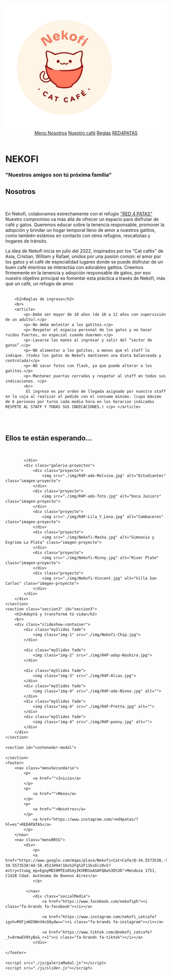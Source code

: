 <!DOCTYPE html>
<html lang="en">

<head>
    <meta charset="UTF-8">
    <meta name="viewport" content="width=device-width, initial-scale=1.0">
    <title>Trabajo Práctico Final-Rosario Elizabeth Ramos Lencina</title>
    <link rel="stylesheet" href="./css/style.css">
    <link rel="preconnect" href="https://fonts.googleapis.com">
    <link rel="preconnect" href="https://fonts.gstatic.com" crossorigin>
    <link
        href="https://fonts.googleapis.com/css2?family=Bebas+Neue&family=Montserrat:ital,wght@0,400;0,500;0,600;1,400;1,500;1,600&family=Nunito+Sans:ital,opsz,wght@0,6..12,200;0,6..12,300;0,6..12,400;0,6..12,500;0,6..12,600;0,6..12,700;0,6..12,800;0,6..12,900;0,6..12,1000;1,6..12,200;1,6..12,300;1,6..12,400;1,6..12,500;1,6..12,600;1,6..12,700;1,6..12,800;1,6..12,900;1,6..12,1000&family=Roboto:ital,wght@0,100;0,300;0,400;0,500;0,700;0,900;1,100;1,300;1,400;1,500;1,700;1,900&display=swap"
        rel="stylesheet">
    <script src="https://kit.fontawesome.com/31ff4c85db.js" crossorigin="anonymous"></script>
</head>

<body>
    <header>
            <img src="./Img/Nekofi-logo.png" alt="">
        <nav class="navBar">
            <a href="https://menu.fu.do/nekoficatcaf%C3%A9/qr-menu">Menú </a>
            <a href="#seccion1">Nosotros</a>
            <a href="https://www.google.com/maps/place/Nekofi+Cat+Cafe/@-34.5573538,-58.4513494,17z/data=!3m1!4b1!4m6!3m5!1s0x95bcb52ed221ad7f:0x8527ec26f3d1d996!8m2!3d-34.5573538!4d-58.4513494!16s%2Fg%2F11ksblz0v5?entry=ttu&g_ep=EgoyMDI0MTExOS4yIKXMDSoASAFQAw%3D%3D">Nuestro café</a>
            <a href="#seccion2">Reglas</a>
            <a href="https://www.instagram.com/red4patas/?hl=es">RED4PATAS</a>
        </nav>
    </header>
    <main class="principal" id="principal">
        <h1>NEKOFI</h1>
        <h3>"Nuestros amigos son tú próxima familia"</h3>
    </main>
    <section class="seccion1" id="seccion1">
        <h2>Nosotros</h2>
        <br>
        <article>
             <p>En Nekofi, colaboramos estrechamente con el refugio
                <a href="https://www.instagram.com/red4patas/?hl=es">"RED 4 PATAS" </a>
                Nuestro compromiso va más allá de ofrecer un espacio para disfrutar de café y gatos. Queremos educar sobre la tenencia responsable, promover la adopción y brindar un hogar temporal lleno de amor a nuestros gatitos, como también estámos en contacto con otros refugios, rescatistas y hogares de tránsito.</p>
                La idea de Nekofi inicia en julio del 2022, inspirados por los "Cat cafés" de  Asia, Cristian, William y Rafael, unidos por una pasión común: el amor por los gatos y el café de especialidad
                lugares donde se puede disfrutar de un buen café mientras se interactúa con adorables gatitos.
                Creemos firmemente en la tenencia y adopción responsable de gatos, por eso nuestro objetivo principal es fomentar esta práctica a través de Nekofi, más que un café, un refugio de amor.
        </article>
        <br>
    </section>
    <section class="seccion2" id="seccion2">
    
        <h2>Reglas de ingreso</h2>
        <br>
        <article>
            <p>-Debe ser mayor de 10 años (de 10 a 12 años con supervisión de un adulto).</p>
            <p>-No debe molestar a los gatitos.</p>        
            <p>-Respetar el espacio personal de los gatos y no hacer ruidos fuertes, en especial cuando duermen.</p>
            <p>-Lavarse las manos al ingresar y salir del “sector de gatos”.</p>             
            <p>-NO alimentar a los gatitos, a menos que el staff lo indique. (todos los gatos de Nekofi mantienen una dieta balanceada y controlada)</p>
            <p>-NO sacar fotos con flash, ya que puede alterar a los gatitos.</p>             
            <p>-Mantener puertas cerradas y respetar al staff en todas sus indicaciones. </p>
            <br>
             El ingreso es por orden de llegada asignado por nuestro staff en la caja al realizar el pedido con el consumo mínimo. (cupo máximo de 6 personas por turno cada media hora en los horarios indicados RESPETE AL STAFF Y TODAS SUS INDICACIONES.) </p> </article>
<article>        
    </section>
    <br>
    <br>
    <section class="proyectos" id="proyectos">
        <div class="contenedor">
            <div class="titulo-seccion">
                <h2>Ellos te están esperando...</h2>
                <br>

            </div>
            <div class="galeria-proyectos">
                <div class="proyecto">
                    <img src="./img/R4P-ado-Malvina.jpg" alt="Estudiantes" class="imagen-proyecto">
                </div>
                <div class="proyecto">
                    <img src="./img/R4P-ado-Toto.jpg" alt="boca Juniors" class="imagen-proyecto">
                </div>
                <div class="proyecto">
                    <img src="./img/R4P-Lila_Y_Lena.jpg" alt="Cambaceres" class="imagen-proyecto">
                </div>
                <div class="proyecto">
                    <img src="./img/Nekofi-Masha.jpg" alt="Gimnasia y Esgrima La Plata" class="imagen-proyecto">
                </div>
                <div class="proyecto">
                    <img src="./img/Nekofi-Minny.jpg" alt="River Plate" class="imagen-proyecto">
                </div>
                <div class="proyecto">
                    <img src="./img/Nekofi-Vincent.jpg" alt="Villa San Carlos" class="imagen-proyecto">
                </div>
            </div>
        </div>
    </section>
    <section class="seccion3" id="seccion3">
        <h2>Adoptá y transformá tú vida</h2>
        <br>
        <div class="slideshow-container">
            <div class="mySlides fade">
                <img class="img-1" src="./img/Nekofi-Chip.jpg">
            </div>

            <div class="mySlides fade">
                <img class="img-2" src="./img/R4P-adop-Nashira.jpg">
            </div>

            <div class="mySlides fade">
                <img class="img-3" src="./img/R4P-Alias.jpg">
            </div>
            <div class="mySlides fade">
                <img class="img-4" src="./img/R4P-ado-Ninno.jpg" alt="">
            </div>
            <div class="mySlides fade">
                <img class="img-4" src="./img/R4P-Pretta.jpg" alt="">
            </div>
            <div class="mySlides fade">
                <img class="img-4" src="./img/R4P-ponny.jpg" alt="">
            </div>
        </div>
    </section>

    <section id="contenedor-modal">

    </section>
    <footer>
        <nav class="menuSecundario">
            <p>
                <a href="">Inicio</a>
            </p>
            <p>
                <a href="">Menú</a>
            </p>
            <p>
                <a href="">Nosotros</a>
            </p>
                <a href="https://www.instagram.com/red4patas/?hl=es">RED4PATAS</a>
            </p>
        </nav>
        <nav class="menuRRSS">
            <div>
                <p>
                <a href="https://www.google.com/maps/place/Nekofi+Cat+Cafe/@-34.5573538,-58.4513494,17z/data=!3m1!4b1!4m6!3m5!1s0x95bcb52ed221ad7f:0x8527ec26f3d1d996!8m2!3d-34.5573538!4d-58.4513494!16s%2Fg%2F11ksblz0v5?entry=ttu&g_ep=EgoyMDI0MTExOS4yIKXMDSoASAFQAw%3D%3D">Mendoza 1751, C1428 Cdad. Autónoma de Buenos Aires</a>
                </p>

             </nav>
                <div class="socialMedia">            
                    <a href="https://www.facebook.com/nekofiph"><i class="fa-brands fa-facebook"></i></a>   
    
                    <a href="https://www.instagram.com/nekofi_catcafe?igsh=MXFjeWZ4NnV4cG0ydw=="><i class="fa-brands fa-instagram"></i></a>
    
                    <a href="https://www.tiktok.com/@nekofi_catcafe?_t=8rmwEV8tyBs&_r=1"><i class="fa-brands fa-tiktok"></i></a>        
                </div>
    
    </footer>

    <script src="./js/galeriaModal.js"></script>
    <script src="./js/slider.js"></script>
</body>


</html>

